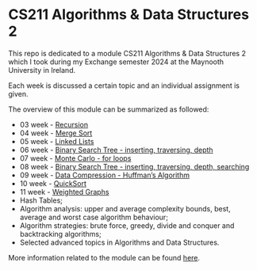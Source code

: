 # CS211 Algorithms & Data Structures 2

This repo is dedicated to a module CS211 Algorithms & Data Structures 2 which I took during my Exchange semester 2024 at the Maynooth University in Ireland.

Each week is discussed a certain topic and an individual assignment is given.

The overview of this module can be summarized as followed:
- 03 week - [Recursion](https://github.com/tmshts/dsa/tree/main/03_week)
- 04 week - [Merge Sort](https://github.com/tmshts/dsa/tree/main/04_week)
- 05 week - [Linked Lists](https://github.com/tmshts/dsa/tree/main/05_week)
- 06 week - [Binary Search Tree - inserting, traversing, depth](https://github.com/tmshts/dsa/tree/main/06_week)
- 07 week - [Monte Carlo - for loops](https://github.com/tmshts/Algorithms_and_Data_Structures/tree/main/07_week)
- 08 week - [Binary Search Tree - inserting, traversing, depth, searching](https://github.com/tmshts/Algorithms_and_Data_Structures/tree/main/08_week)
- 09 week - [Data Compression - Huffman’s Algorithm](https://github.com/tmshts/Algorithms_and_Data_Structures/tree/main/09_week)
- 10 week - [QuickSort](https://github.com/tmshts/Algorithms_and_Data_Structures/tree/main/10_week)
- 11 week - [Weighted Graphs](https://github.com/tmshts/Algorithms_and_Data_Structures/tree/main/11_week)
- Hash Tables;
- Algorithm analysis: upper and average complexity bounds, best, average and worst case algorithm behaviour;
- Algorithm strategies: brute force, greedy, divide and conquer and backtracking algorithms;
- Selected advanced topics in Algorithms and Data Structures.

More information related to the module can be found [here](https://www.maynoothuniversity.ie/node/544608).
